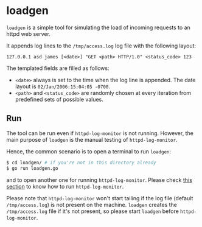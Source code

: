 # loadgen
`loadgen` is a simple tool for simulating the load of incoming requests to an httpd web server.

It appends log lines to the `/tmp/access.log` log file with the following layout:
```
127.0.0.1 asd james [<date>] "GET <path> HTTP/1.0" <status_code> 123
```

The templated fields are filled as follows:
* `<date>` always is set to the time when the log line is appended.
The date layout is `02/Jan/2006:15:04:05 -0700`.
* `<path>` and `<status_code>` are randomly chosen at every iteration from predefined sets of
possible values.

## Run
The tool can be run even if `httpd-log-monitor` is not running. However, the main purpose of
`loadgen` is the manual testing of `httpd-log-monitor`.

Hence, the common scenario is to open a terminal to run `loadgen`:
```bash
$ cd loadgen/ # if you're not in this directory already
$ go run loadgen.go
```

and to open another one for running `httpd-log-monitor`. Please check [this section](../README.md#Run)
to know how to run `httpd-log-monitor`.

Please note that `httpd-log-monitor` won't start tailing if the log file (default `/tmp/access.log`)
is not present on the machine. `loadgen` creates the `/tmp/access.log` file if it's not present,
so please start `loadgen` before `httpd-log-monitor`.
